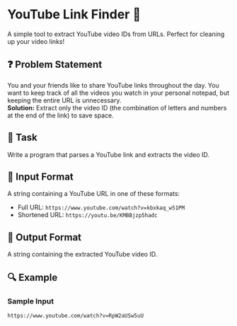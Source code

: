 # YouTube Link Finder 🎥

A simple tool to extract YouTube video IDs from URLs. Perfect for cleaning up your video links!

## ❓ Problem Statement

You and your friends like to share YouTube links throughout the day. You want to keep track of all the videos you watch in your personal notepad, but keeping the entire URL is unnecessary.  
**Solution:** Extract only the video ID (the combination of letters and numbers at the end of the link) to save space.

## 🎯 Task

Write a program that parses a YouTube link and extracts the video ID.

## 📌 Input Format

A string containing a YouTube URL in one of these formats:
- Full URL: `https://www.youtube.com/watch?v=kbxkaq_w51PM`
- Shortened URL: `https://youtu.be/KMBBjzp5hadc`

## 📝 Output Format

A string containing the extracted YouTube video ID.

## 🔍 Example

### Sample Input
```plaintext
https://www.youtube.com/watch?v=RpW2aUSw5uU